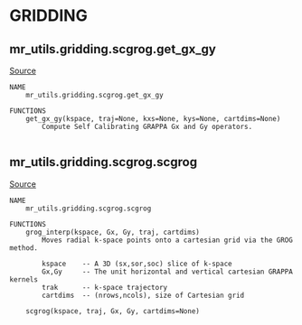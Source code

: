 
# GRIDDING
## mr_utils.gridding.scgrog.get_gx_gy

[Source](../master/mr_utils/gridding/scgrog/get_gx_gy.py)

```
NAME
    mr_utils.gridding.scgrog.get_gx_gy

FUNCTIONS
    get_gx_gy(kspace, traj=None, kxs=None, kys=None, cartdims=None)
        Compute Self Calibrating GRAPPA Gx and Gy operators.


```


## mr_utils.gridding.scgrog.scgrog

[Source](../master/mr_utils/gridding/scgrog/scgrog.py)

```
NAME
    mr_utils.gridding.scgrog.scgrog

FUNCTIONS
    grog_interp(kspace, Gx, Gy, traj, cartdims)
        Moves radial k-space points onto a cartesian grid via the GROG method.
        
        kspace    -- A 3D (sx,sor,soc) slice of k-space
        Gx,Gy     -- The unit horizontal and vertical cartesian GRAPPA kernels
        trak      -- k-space trajectory
        cartdims  -- (nrows,ncols), size of Cartesian grid
    
    scgrog(kspace, traj, Gx, Gy, cartdims=None)


```

